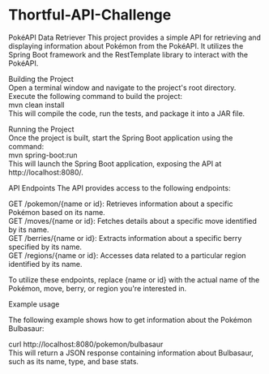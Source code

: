 # Thortful-API-Challenge
PokéAPI Data Retriever
This project provides a simple API for retrieving and displaying information about Pokémon from the PokéAPI. It utilizes the Spring Boot framework and the RestTemplate library to interact with the PokéAPI.


Building the Project<br />
Open a terminal window and navigate to the project's root directory.
Execute the following command to build the project:<br />
mvn clean install<br />
This will compile the code, run the tests, and package it into a JAR file.

Running the Project<br />
Once the project is built, start the Spring Boot application using the command:<br />
mvn spring-boot:run<br />
This will launch the Spring Boot application, exposing the API at http://localhost:8080/.

API Endpoints
The API provides access to the following endpoints:

GET /pokemon/{name or id}: Retrieves information about a specific Pokémon based on its name.<br />
GET /moves/{name or id}: Fetches details about a specific move identified by its name.<br />
GET /berries/{name or id}: Extracts information about a specific berry specified by its name.<br />
GET /regions/{name or id}: Accesses data related to a particular region identified by its name.<br />

To utilize these endpoints, replace {name or id} with the actual name of the Pokémon, move, berry, or region you're interested in.



Example usage

The following example shows how to get information about the Pokémon Bulbasaur:

curl http://localhost:8080/pokemon/bulbasaur<br />
This will return a JSON response containing information about Bulbasaur, such as its name, type, and base stats.

